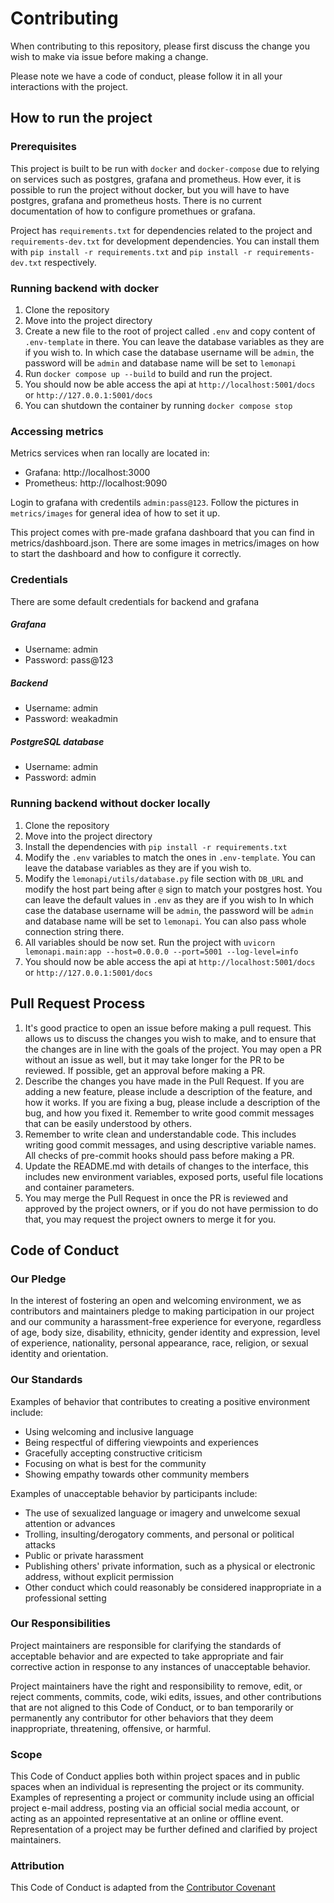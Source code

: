 # Contributing
When contributing to this repository, please first discuss the change you wish to make via issue before making a change.

Please note we have a code of conduct, please follow it in all your interactions with the project.

## How to run the project

### Prerequisites
This project is built to be run with `docker` and `docker-compose` due to relying on services such as postgres, grafana and prometheus. How ever, it is possible to run the project without docker, but you will have to have postgres, grafana and prometheus hosts. There is no current documentation of how to configure promethues or grafana.

Project has `requirements.txt` for dependencies related to the project and `requirements-dev.txt` for development dependencies. You can install them with `pip install -r requirements.txt` and `pip install -r requirements-dev.txt` respectively.

### Running backend with docker
1. Clone the repository
2. Move into the project directory
3. Create a new file to the root of project called `.env` and copy content of `.env-template` in there. You can  leave the database variables as they are if you wish to. In which case the database username will be `admin`, the password will be `admin` and database name will be set to `lemonapi`
4. Run `docker compose up --build` to build and run the project.
5. You should now be able access the api at `http://localhost:5001/docs` or `http://127.0.0.1:5001/docs`
6. You can shutdown the container by running `docker compose stop`

### Accessing metrics
Metrics services when ran locally are located in:
- Grafana: http://localhost:3000
- Prometheus: http://localhost:9090

Login to grafana with credentils `admin:pass@123`. Follow the pictures in `metrics/images` for general idea of how to set it up.

This project comes with pre-made grafana dashboard that you can find in metrics/dashboard.json. There are some images in metrics/images on how to start the dashboard and how to configure it correctly.

### Credentials
There are some default credentials for backend and grafana
##### Grafana
- Username: admin
- Password: pass@123

##### Backend
- Username: admin
- Password: weakadmin

##### PostgreSQL database
- Username: admin
- Password: admin

### Running backend without docker locally
1. Clone the repository
2. Move into the project directory
3. Install the dependencies with `pip install -r requirements.txt`
4. Modify the `.env` variables to match the ones in `.env-template`. You can  leave the database variables as they are if you wish to.
4. Modify the `lemonapi/utils/database.py` file section with `DB_URL` and modify the host part being after `@` sign to match your postgres host. You can leave the default values in `.env` as
   they are if you wish to In which case the database username will be `admin`, the password will be `admin` and database name will be set to `lemonapi`.
   You can also pass whole connection string there.
6. All variables should be now set. Run the project with `uvicorn lemonapi.main:app --host=0.0.0.0 --port=5001 --log-level=info`
7. You should now be able access the api at `http://localhost:5001/docs` or `http://127.0.0.1:5001/docs`


## Pull Request Process

1. It's good practice to open an issue before making a pull request. This allows us to discuss the
   changes you wish to make, and to ensure that the changes are in line with the goals of the
   project. You may open a PR without an issue as well, but it may take longer for the PR to be
   reviewed. If possible, get an approval before making a PR.
2. Describe the changes you have made in the Pull Request. If you are adding a new feature, please
   include a description of the feature, and how it works. If you are fixing a bug, please include
   a description of the bug, and how you fixed it. Remember to write good commit messages that can
   be easily understood by others.
3. Remember to write clean and understandable code. This includes writing good commit messages, and using
   descriptive variable names. All checks of pre-commit hooks should pass before making a PR.
4. Update the README.md with details of changes to the interface, this includes new environment
   variables, exposed ports, useful file locations and container parameters.
5. You may merge the Pull Request in once the PR is reviewed and approved by the project owners, or
   if you do not have permission to do that, you may request the project owners to merge it for you.

## Code of Conduct

### Our Pledge

In the interest of fostering an open and welcoming environment, we as
contributors and maintainers pledge to making participation in our project and
our community a harassment-free experience for everyone, regardless of age, body
size, disability, ethnicity, gender identity and expression, level of experience,
nationality, personal appearance, race, religion, or sexual identity and
orientation.

### Our Standards

Examples of behavior that contributes to creating a positive environment
include:

* Using welcoming and inclusive language
* Being respectful of differing viewpoints and experiences
* Gracefully accepting constructive criticism
* Focusing on what is best for the community
* Showing empathy towards other community members

Examples of unacceptable behavior by participants include:

* The use of sexualized language or imagery and unwelcome sexual attention or
advances
* Trolling, insulting/derogatory comments, and personal or political attacks
* Public or private harassment
* Publishing others' private information, such as a physical or electronic
  address, without explicit permission
* Other conduct which could reasonably be considered inappropriate in a
  professional setting

### Our Responsibilities

Project maintainers are responsible for clarifying the standards of acceptable
behavior and are expected to take appropriate and fair corrective action in
response to any instances of unacceptable behavior.

Project maintainers have the right and responsibility to remove, edit, or
reject comments, commits, code, wiki edits, issues, and other contributions
that are not aligned to this Code of Conduct, or to ban temporarily or
permanently any contributor for other behaviors that they deem inappropriate,
threatening, offensive, or harmful.

### Scope

This Code of Conduct applies both within project spaces and in public spaces
when an individual is representing the project or its community. Examples of
representing a project or community include using an official project e-mail
address, posting via an official social media account, or acting as an appointed
representative at an online or offline event. Representation of a project may be
further defined and clarified by project maintainers.


### Attribution

This Code of Conduct is adapted from the [Contributor Covenant][homepage]

[homepage]: http://contributor-covenant.org
